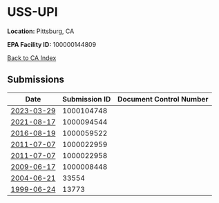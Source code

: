 # USS-UPI

**Location:** Pittsburg, CA

**EPA Facility ID:** 100000144809

[Back to CA Index](../../index.md)

## Submissions

| Date | Submission ID | Document Control Number |
|------|--------------|-------------------------|
| [2023-03-29](submissions/1000104748.md) | 1000104748 |  |
| [2021-08-17](submissions/1000094544.md) | 1000094544 |  |
| [2016-08-19](submissions/1000059522.md) | 1000059522 |  |
| [2011-07-07](submissions/1000022959.md) | 1000022959 |  |
| [2011-07-07](submissions/1000022958.md) | 1000022958 |  |
| [2009-06-17](submissions/1000008448.md) | 1000008448 |  |
| [2004-06-21](submissions/33554.md) | 33554 |  |
| [1999-06-24](submissions/13773.md) | 13773 |  |
